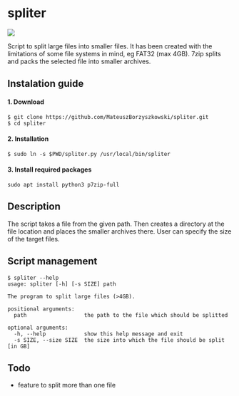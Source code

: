 # spliter

![](https://img.shields.io/badge/Linux-passing-green)

Script to split large files into smaller files. It has been created with the limitations of some file systems in mind, eg FAT32 (max 4GB). 7zip splits and packs the selected file into smaller archives.

## Instalation guide
#### 1. Download
```
$ git clone https://github.com/MateuszBorzyszkowski/spliter.git
$ cd spliter
```
#### 2. Installation
```
$ sudo ln -s $PWD/spliter.py /usr/local/bin/spliter
```
#### 3. Install required packages
```
sudo apt install python3 p7zip-full
```


## Description
The script takes a file from the given path. Then creates a directory  at the file location and places the smaller archives there. User can specify the size of the target files.

## Script management
```
$ spliter --help
usage: spliter [-h] [-s SIZE] path

The program to split large files (>4GB).

positional arguments:
  path                  the path to the file which should be splitted

optional arguments:
  -h, --help            show this help message and exit
  -s SIZE, --size SIZE  the size into which the file should be split [in GB]
```

## Todo
 - feature to split more than one file

